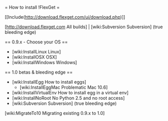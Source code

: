= How to install !FlexGet =

[[Include(http://download.flexget.com/ui/download.php)]]

[http://download.flexget.com All builds] | [wiki:Subversion Subversion] (true bleeding edge)

== 0.9.x - Choose your OS ==

 * [wiki:InstallLinux Linux]
 * [wiki:InstallOSX OSX]
 * [wiki:InstallWindows Windows]

== 1.0 betas & bleeding edge ==

 * [wiki:InstallEgg How to install eggs]
   * [wiki:InstallEggMac Problematic Mac 10.6]
 * [wiki:InstallVirtualEnv How to install egg in a virtual env]
 * [wiki:InstallNoRoot No Python 2.5 and no root access]
 * [wiki:Subversion Subversion] (true bleeding edge)

[wiki:MigrateTo10 Migrating existing 0.9.x to 1.0]
